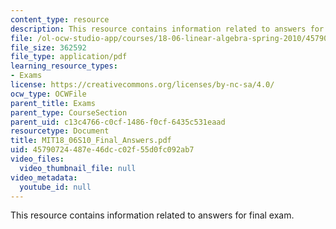 ```yaml
---
content_type: resource
description: This resource contains information related to answers for final exam.
file: /ol-ocw-studio-app/courses/18-06-linear-algebra-spring-2010/45790724487e46dcc02f55d0fc092ab7_MIT18_06S10_Final_Answers.pdf
file_size: 362592
file_type: application/pdf
learning_resource_types:
- Exams
license: https://creativecommons.org/licenses/by-nc-sa/4.0/
ocw_type: OCWFile
parent_title: Exams
parent_type: CourseSection
parent_uid: c13c4766-c0cf-1486-f0cf-6435c531eaad
resourcetype: Document
title: MIT18_06S10_Final_Answers.pdf
uid: 45790724-487e-46dc-c02f-55d0fc092ab7
video_files:
  video_thumbnail_file: null
video_metadata:
  youtube_id: null
---
```

This resource contains information related to answers for final exam.